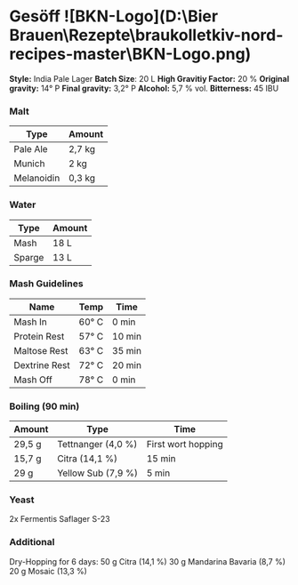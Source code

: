 # Gesöff                               ![BKN-Logo](D:\Bier Brauen\Rezepte\braukolletkiv-nord-recipes-master\BKN-Logo.png)

**Style:** India Pale Lager
**Batch Size**: 20 L
**High Gravitiy Factor:** 20 %
**Original gravity:** 14° P
**Final gravity:** 3,2° P
**Alcohol:** 5,7 % vol.
**Bitterness:** 45 IBU

### Malt

| Type       | Amount |
| ---------- | ------ |
| Pale Ale   | 2,7 kg |
| Munich     | 2 kg   |
| Melanoidin | 0,3 kg |

### Water

| Type   | Amount |
| ------ | ------ |
| Mash   | 18 L   |
| Sparge | 13 L   |

### Mash Guidelines 

| Name          | Temp  | Time   |
| ------------- | ----- | ------ |
| Mash In       | 60° C | 0 min  |
| Protein Rest  | 57° C | 10 min |
| Maltose Rest  | 63° C | 35 min |
| Dextrine Rest | 72° C | 20 min |
| Mash Off      | 78° C | 0 min  |

### Boiling (90 min)

| Amount | Type               | Time               |
| ------ | ------------------ | ------------------ |
| 29,5 g | Tettnanger (4,0 %) | First wort hopping |
| 15,7 g | Citra (14,1 %)     | 15 min             |
| 29 g   | Yellow Sub (7,9 %) | 5 min              |

### Yeast

2x Fermentis Saflager S-23

### Additional

Dry-Hopping for 6 days:
50 g Citra (14,1 %)
30 g Mandarina Bavaria (8,7 %)
20 g Mosaic (13,3 %) 
